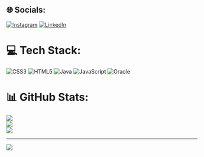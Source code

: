 
## 🌐 Socials:
[![Instagram](https://img.shields.io/badge/Instagram-%23E4405F.svg?logo=Instagram&logoColor=white)](https://instagram.com/jadeferreirae) [![LinkedIn](https://img.shields.io/badge/LinkedIn-%230077B5.svg?logo=linkedin&logoColor=white)](https://linkedin.com/in/jadeferreirae) 

# 💻 Tech Stack:
![CSS3](https://img.shields.io/badge/css3-%231572B6.svg?style=for-the-badge&logo=css3&logoColor=white) ![HTML5](https://img.shields.io/badge/html5-%23E34F26.svg?style=for-the-badge&logo=html5&logoColor=white) ![Java](https://img.shields.io/badge/java-%23ED8B00.svg?style=for-the-badge&logo=openjdk&logoColor=white) ![JavaScript](https://img.shields.io/badge/javascript-%23323330.svg?style=for-the-badge&logo=javascript&logoColor=%23F7DF1E) ![Oracle](https://img.shields.io/badge/Oracle-F80000?style=for-the-badge&logo=oracle&logoColor=white)
# 📊 GitHub Stats:
![](https://github-readme-stats.vercel.app/api?username=jadeferreira&theme=rose&hide_border=false&include_all_commits=true&count_private=false)<br/>
![](https://github-readme-streak-stats.herokuapp.com/?user=jadeferreira&theme=rose&hide_border=false)<br/>
![](https://github-readme-stats.vercel.app/api/top-langs/?username=jadeferreira&theme=rose&hide_border=false&include_all_commits=true&count_private=false&layout=compact)

---
[![](https://visitcount.itsvg.in/api?id=jadeferreira&icon=7&color=12)](https://visitcount.itsvg.in)

<!-- Proudly created with GPRM ( https://gprm.itsvg.in ) -->
